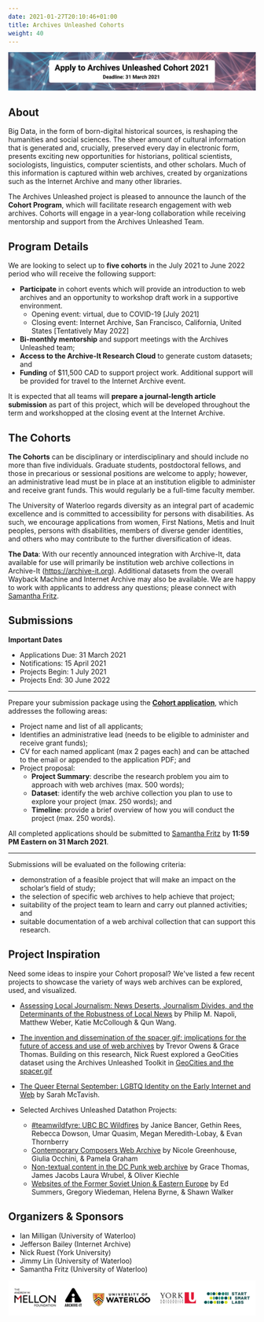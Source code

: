```yaml
---
date: 2021-01-27T20:10:46+01:00
title: Archives Unleashed Cohorts
weight: 40
---
```


![Cohort Banner](/images/AUCo-banner.png)

## About

Big Data, in the form of born-digital historical sources, is reshaping the humanities and social sciences. The sheer amount of cultural information that is generated and, crucially, preserved every day in electronic form, presents exciting new opportunities for historians, political scientists, sociologists, linguistics, computer scientists, and other scholars. Much of this information is captured within web archives, created by organizations such as the Internet Archive and many other libraries.

The Archives Unleashed project is pleased to announce the launch of the **Cohort Program**, which will facilitate research engagement with web archives. Cohorts will engage in a year-long collaboration while receiving mentorship and support from the Archives Unleashed Team.

## Program Details

We are looking to select up to **five cohorts** in the July 2021 to June 2022 period who will receive the following support:

* **Participate** in cohort events which will provide an introduction to web archives and an opportunity to workshop draft work in a supportive environment.
	* Opening event: virtual, due to COVID-19 [July 2021]
	* Closing event: Internet Archive, San Francisco, California, United States [Tentatively May 2022]
* **Bi-monthly mentorship** and support meetings with the Archives Unleashed team;
* **Access to the Archive-It Research Cloud** to generate custom datasets; and
* **Funding** of $11,500 CAD to support project work. Additional support will be provided for travel to the Internet Archive event.

It is expected that all teams will **prepare a journal-length article submission** as part of this project, which will be developed throughout the term and workshopped at the closing event at the Internet Archive.

## The Cohorts

**The Cohorts** can be disciplinary or interdisciplinary and should include no more than five individuals. Graduate students, postdoctoral fellows, and those in precarious or sessional positions are welcome to apply; however, an administrative lead must be in place at an institution eligible to administer and receive grant funds. This would regularly be a full-time faculty member.

The University of Waterloo regards diversity as an integral part of academic excellence and is committed to accessibility for persons with disabilities. As such, we encourage applications from women, First Nations, Metis and Inuit peoples, persons with disabilities, members of diverse gender identities, and others who may contribute to the further diversification of ideas.

**The Data**: With our recently announced integration with Archive-It, data available for use will primarily be institution web archive collections in Archive-It (https://archive-it.org). Additional datasets from the overall Wayback Machine and Internet Archive may also be available. We are happy to work with applicants to address any questions; please connect with [Samantha Fritz](mailto:samantha.fritz@uwaterloo.ca).

## Submissions

**Important Dates**

* Applications Due: 31 March 2021
* Notifications: 15 April 2021
* Projects Begin: 1 July 2021
* Projects End: 30 June 2022
---

Prepare your submission package using the [**Cohort application**](/images/AU-cohort-application.pdf), which addresses the following areas:

* Project name and list of all applicants;
* Identifies an administrative lead (needs to be eligible to administer and receive grant funds);
* CV for each named applicant (max 2 pages each) and can be attached to the email or appended to the application PDF; and
* Project proposal:
	* **Project Summary**: describe the research problem you aim to approach with web archives (max. 500 words);
	* **Dataset**: identify the web archive collection you plan to use to explore your project (max. 250 words); and
	* **Timeline**: provide a brief overview of how you will conduct the project (max. 250 words).

All completed applications should be submitted to [Samantha Fritz](mailto:samantha.fritz@uwaterloo.ca) by **11:59 PM Eastern on 31 March 2021**.

---
Submissions will be evaluated on the following criteria:
* demonstration of a feasible project that will make an impact on the scholar’s field of study;
* the selection of specific web archives to help achieve that project;
* suitability of the project team to learn and carry out planned activities; and
* suitable documentation of a web archival collection that can support this research.

## Project Inspiration

Need some ideas to inspire your Cohort proposal? We've listed a few recent projects to showcase the variety of ways web archives can be explored, used, and visualized.

* [Assessing Local Journalism: News Deserts, Journalism Divides, and the Determinants of the Robustness of Local News](https://dewitt.sanford.duke.edu/assessing-news-media-infrastructure-report-released/) by Philip M. Napoli, Matthew Weber, Katie McCollough & Qun Wang. 
* [The invention and dissemination of the spacer gif: implications for the future of access and use of web archives](https://doi.org/10.1007/s42803-019-00006-8) by Trevor Owens & Grace Thomas. Building on this research, Nick Ruest explored a GeoCities dataset using the Archives Unleashed Toolkit in [GeoCities and the spacer.gif](https://news.archivesunleashed.org/geocities-and-the-spacer-gif-6a0f70e7ad5d)
* [The Queer Eternal September: LGBTQ Identity on the Early Internet and Web](https://uwspace.uwaterloo.ca/handle/10012/16336) by Sarah McTavish.

* Selected Archives Unleashed Datathon Projects:
	* [#teamwildfyre: UBC BC Wildfires](/images/datathon-vancouver-wildfyer.pdf) by Janice Bancer, Gethin Rees, Rebecca Dowson, Umar Quasim, Megan Meredith-Lobay, & Evan Thornberry
	* [Contemporary Composers Web Archive](/images/datathon-ny-composers.pdf) by Nicole Greenhouse, Giulia Occhini, & Pamela Graham
	* [Non-textual content in the DC Punk web archive](/images/datathon-washington-DCpunk.pdf) by Grace Thomas, James Jacobs Laura Wrubel, & Oliver Kiechle
	* [Websites of the Former Soviet Union & Eastern Europe](/images/datathon-washington-kompromat.pdf) by Ed Summers, Gregory Wiedeman, Helena Byrne, & Shawn Walker
	
## Organizers & Sponsors

* Ian Milligan (University of Waterloo) 
* Jefferson Bailey (Internet Archive) 
* Nick Ruest (York University)
* Jimmy Lin (University of Waterloo)
* Samantha Fritz (University of Waterloo)

![Cohort Sponsors](/images/logo-AUII-cohort-sponsors.png)